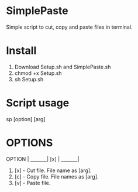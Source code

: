 # SimplePaste
Simple script to cut, copy and paste files in terminal.

# Install
1. Download Setup.sh and SimplePaste.sh
2. chmod +x Setup.sh
3. sh Setup.sh

# Script usage

sp [option] [arg]

# OPTIONS

OPTION |
_______|
  [x]  |
_______|
1.	[x] - Cut file. File name as [arg].
2.	[c] - Copy file. File names as [arg].
2.	[v] - Paste file. 
